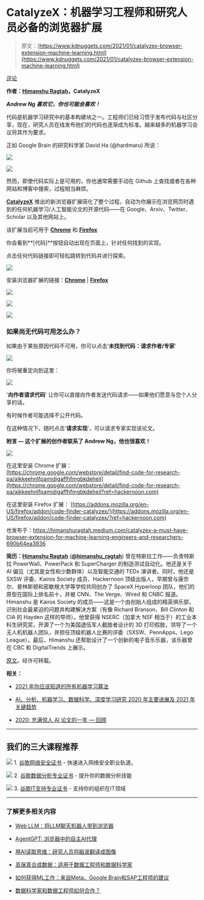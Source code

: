 # CatalyzeX：机器学习工程师和研究人员必备的浏览器扩展

> 原文：[https://www.kdnuggets.com/2021/01/catalyzex-browser-extension-machine-learning.html](https://www.kdnuggets.com/2021/01/catalyzex-browser-extension-machine-learning.html)

[评论](#comments)

**作者：[Himanshu Ragtah](https://www.linkedin.com/in/himanshuragtah)，CatalyzeX**

***Andrew Ng 喜欢它，你也可能会喜欢！***

代码是机器学习研究中的基本构建块之一。工程师们已经习惯于发布代码与社区分享，现在，研究人员在线发布他们的代码也逐渐成为标准。越来越多的机器学习会议将其作为要求。

正如 Google Brain 的研究科学家 David Ha (@hardmaru) 所说：

![](../Images/237b4ee95f85e360346374d875fcc00a.png)

![](../Images/a40955c01e25c476d97cc30fddbd1928.png)

然而，即使代码实际上是可用的，你也通常需要手动在 Github 上查找或者在各种网站和博客中搜索，过程相当麻烦。

[**CatalyzeX**](http://catalyzex.com/?ref=hackernoon.com) 推出的新浏览器扩展简化了整个过程，自动为你展示在浏览网页时遇到的任何机器学习/人工智能论文的开源代码——在 Google、Arxiv、Twitter、Scholar 以及其他网站上。

该扩展当前可用于 [**Chrome**](https://chrome.google.com/webstore/detail/find-code-for-research-pa/aikkeehnlfpamidigaffhfmgbkdeheil?ref=hackernoon.com) 和 [**Firefox**](https://addons.mozilla.org/en-US/firefox/addon/code-finder-catalyzex/?ref=hackernoon.com)

你会看到**[代码]**按钮自动出现在页面上，针对任何找到的实现。

点击任何代码链接即可轻松跳转到代码并进行探索。

![](../Images/adf9500e213da045f96ef7da07531736.png)

安装浏览器扩展的链接：[**Chrome**](https://chrome.google.com/webstore/detail/find-code-for-research-pa/aikkeehnlfpamidigaffhfmgbkdeheil?ref=hackernoon.com) | [**Firefox**](https://addons.mozilla.org/en-US/firefox/addon/code-finder-catalyzex/?ref=hackernoon.com)

![](../Images/acbe2d9bda493c4aaf81b422f30283de.png)

![](../Images/d87dbadcf8ecec8209145e142c79e6c3.png)

![](../Images/43f9ad96defa6aa4ce05408d1164e8ac.png)

### 如果尚无代码可用怎么办？

如果由于某些原因代码不可用，你可以点击‘**未找到代码：请求作者/专家**’

![](../Images/41c6d2fe15ff178a5723825a4ecade11.png)

你将被重定向到这里：

![](../Images/db4b7372a81a174a729ecfbafb012f3e.png)

'**向作者请求代码**' 让你可以直接向作者发送代码请求——如果他们愿意与您个人分享的话。

有时候作者可能选择不公开代码。

在这种情况下，随时点击‘**请求实现**’，可以请求专家实现该论文。

**附言 — 这个扩展的创作者联系了 Andrew Ng，他也很喜欢！**

![](../Images/696116ea16f94dd49106f25d5f945510.png)

在这里安装 Chrome 扩展： [https://chrome.google.com/webstore/detail/find-code-for-research-pa/aikkeehnlfpamidigaffhfmgbkdeheil](https://chrome.google.com/webstore/detail/find-code-for-research-pa/aikkeehnlfpamidigaffhfmgbkdeheil?ref=hackernoon.com)

在这里安装 Firefox 扩展： [https://addons.mozilla.org/en-US/firefox/addon/code-finder-catalyzex/](https://addons.mozilla.org/en-US/firefox/addon/code-finder-catalyzex/?ref=hackernoon.com)

也发布于：https://himanshuragtah.medium.com/catalyzex-a-must-have-browser-extension-for-machine-learning-engineers-and-researchers-690b64ea3936

**简历：[Himanshu Ragtah](https://www.linkedin.com/in/himanshuragtah)** (**[@himanshu_ragtah](https://twitter.com/himanshu_ragtah)**) 曾在特斯拉工作——负责特斯拉 PowerWall、PowerPack 和 SuperCharger 的制造测试自动化。他还是关于 AI 偏见（尤其是女性和少数群体）以及智能交通的 TEDx 演讲者。同时，他还是 SXSW 评委、Kairos Society 成员、Hackernoon 顶级出版人，早期曾与康奈尔、普林斯顿和密歇根大学等学校共同创办了 SpaceX Hyperloop 团队，他们的原型在国际上排名前十，并被 CNN、The Verge、Wired 和 CNBC 报道。Himanshu 是 Kairos Society 的成员——这是一个由创始人组成的精英俱乐部，识别社会最紧迫的问题并构建解决方案（有像 Richard Branson、Bill Clinton 和 CIA 的 Hayden 这样的导师）。他曾获得 NSERC（加拿大 NSF 相当于）的工业本科生研究奖，开源了一个为美国退伍军人截肢者设计的 3D 打印假肢，领导了一个无人机机器人团队，并担任顶级机器人比赛的评委（SXSW、PennApps、Lego League）。最后，Himanshu 还帮助设计了一个创新的电子音乐乐器，该乐器曾在 CBC 和 DigitalTrends 上展示。

[原文](https://hackernoon.com/catalyzex-a-must-have-browser-extension-for-machine-learning-engineers-and-researchers-a4q3w2t)。经许可转载。

**相关：**

+   [2021 年你应该知道的所有机器学习算法](/2021/01/machine-learning-algorithms-2021.html)

+   [AI、分析、机器学习、数据科学、深度学习研究 2020 年主要进展及 2021 年关键趋势](/2020/12/predictions-ai-machine-learning-data-science-research.html)

+   [2020: 充满惊人 AI 论文的一年 — 回顾](/2020/12/2020-amazing-ai-papers.html)

* * *

## 我们的三大课程推荐

![](../Images/0244c01ba9267c002ef39d4907e0b8fb.png) 1. [谷歌网络安全证书](https://www.kdnuggets.com/google-cybersecurity) - 快速进入网络安全职业轨道。

![](../Images/e225c49c3c91745821c8c0368bf04711.png) 2\. [谷歌数据分析专业证书](https://www.kdnuggets.com/google-data-analytics) - 提升你的数据分析技能

![](../Images/0244c01ba9267c002ef39d4907e0b8fb.png) 3\. [谷歌IT支持专业证书](https://www.kdnuggets.com/google-itsupport) - 支持你的组织在IT领域

* * *

### 了解更多相关内容

+   [Web LLM：将LLM聊天机器人带到浏览器](https://www.kdnuggets.com/2023/05/webllm-bring-llm-chatbots-browser.html)

+   [AgentGPT: 浏览器中的自主AI代理](https://www.kdnuggets.com/2023/06/agentgpt-autonomous-ai-agents-browser.html)

+   [用AI读取思维：研究人员将脑波翻译成图像](https://www.kdnuggets.com/2023/03/reading-minds-ai-researchers-translate-brain-waves-images.html)

+   [高保真合成数据：适用于数据工程师和数据科学家](https://www.kdnuggets.com/2022/tonic-high-fidelity-synthetic-data-engineers-scientists-alike.html)

+   [如何获得ML工作：来自Meta、Google Brain和SAP工程师的建议](https://www.kdnuggets.com/2022/08/corise-land-ml-job-advice-engineers-meta-google-brain-sap.html)

+   [数据科学家和数据工程师如何合作？](https://www.kdnuggets.com/2022/08/data-scientists-data-engineers-work-together.html)
